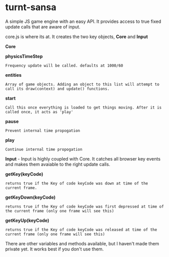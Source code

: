 turnt-sansa
===========

A simple JS game engine with an easy API. It provides access to true fixed update calls that are aware of input.

core.js is where its at. It creates the two key objects, **Core** and **Input**

**Core**

  **physicsTimeStep**
  
    Frequency update will be called. defaults at 1000/60
  
  **entities**
    
    Array of game objects. Adding an object to this list will attempt to call its draw(context) and update() functions.
  
  **start**
    
    Call this once everything is loaded to get things moving. After it is called once, it acts as 'play'
  
  **pause**
    
    Prevent internal time propogation
  
  **play**
    
    Continue internal time propogation


**Input** - Input is highly coupled with Core. It catches all browser key events and makes them avaiable to the right update calls.
  
  **getKey(**keyCode**)**
    
    returns true if the Key of code keyCode was down at time of the current frame.
  
  **getKeyDown(**keyCode**)**
    
    returns true if the Key of code keyCode was first depressed at time of the current frame (only one frame will see this)
  
  **getKeyUp(**keyCode**)**
    
    returns true if the Key of code keyCode was released at time of the current frame (only one frame will see this)

There are other variables and methods available, but I haven't made them private yet. It works best if you don't use them.
